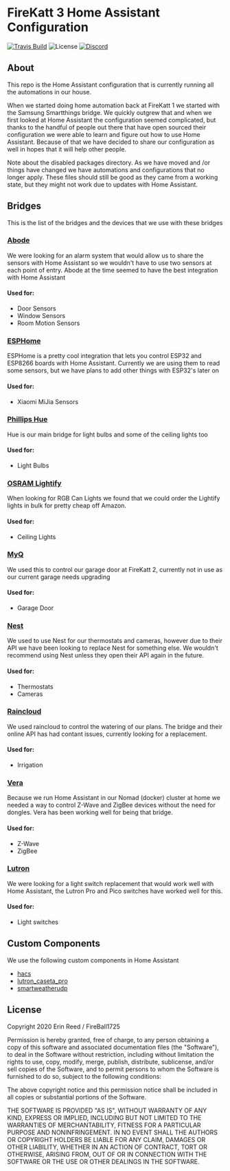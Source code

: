# FireKatt 3 Home Assistant Configuration

[![Travis Build](https://img.shields.io/travis/FireBall1725/homeassistant_configuration/master?label=Build&logo=Travis&style=for-the-badge)](https://travis-ci.org/FireBall1725/homeassistant_configuration)
![License](https://img.shields.io/github/license/FireBall1725/homeassistant_configuration?style=for-the-badge)
[![Discord](https://img.shields.io/discord/149023060199079936?logo=Discord&style=for-the-badge)](https://discord.gg/fireball1725)

## About
This repo is the Home Assistant configuration that is currently running all the automations in our house.

When we started doing home automation back at FireKatt 1 we started with the Samsung Smartthings bridge. We quickly outgrew that and when we first looked at Home Assistant the configuration seemed complicated, but thanks to the handful of people out there that have open sourced their configuration we were able to learn and figure out how to use Home Assistant. Because of that we have decided to share our configuration as well in hopes that it will help other people.

Note about the disabled packages directory. As we have moved and /or things have changed we have automations and configurations that no longer apply. These files should still be good as they came from a working state, but they might not work due to updates with Home Assistant.

## Bridges
This is the list of the bridges and the devices that we use with these bridges

### [Abode](https://goabode.com/)
We were looking for an alarm system that would allow us to share the sensors with Home Assistant so we wouldn't have to use two sensors at each point of entry. Abode at the time seemed to have the best integration with Home Assistant

#### Used for:
* Door Sensors
* Window Sensors
* Room Motion Sensors

### [ESPHome](https://esphome.io/)
ESPHome is a pretty cool integration that lets you control ESP32 and ESP8266 boards with Home Assistant. Currently we are using them to read some sensors, but we have plans to add other things with ESP32's later on

#### Used for:
* Xiaomi MiJia Sensors

### [Phillips Hue](https://www.meethue.com/)
Hue is our main bridge for light bulbs and some of the ceiling lights too

#### Used for:
* Light Bulbs

### [OSRAM Lightify](https://www.osram.com/cb/lightify/index.jsp)
When looking for RGB Can Lights we found that we could order the Lightify lights in bulk for pretty cheap off Amazon.

#### Used for:
* Ceiling Lights

### [MyQ](https://www.myq.com/)
We used this to control our garage door at FireKatt 2, currently not in use as our current garage needs upgrading

#### Used for:
* Garage Door

### [Nest](https://www.nest.com)
We used to use Nest for our thermostats and cameras, however due to their API we have been looking to replace Nest for something else. We wouldn't recommend using Nest unless they open their API again in the future.

#### Used for:
* Thermostats
* Cameras

### [Raincloud](https://www.melnor.com/product/raincloud-smart-water-timer/)
We used raincloud to control the watering of our plans. The bridge and their online API has had contant issues, currently looking for a replacement.

#### Used for:
* Irrigation

### [Vera](https://getvera.com/)
Because we run Home Assistant in our Nomad (docker) cluster at home we needed a way to control Z-Wave and ZigBee devices without the need for dongles. Vera has been working well for being that bridge.

#### Used for:
* Z-Wave
* ZigBee

### [Lutron](http://www.lutron.com/en-US/Products/Pages/Components/PicoWirelessController/Overview.aspx)
We were looking for a light switch replacement that would work well with Home Assistant, the Lutron Pro and Pico switches have worked well for this.

#### Used for:
* Light switches

## Custom Components
We use the following custom components in Home Assistant
  * [hacs](https://github.com/hacs/integration)
  * [lutron_caseta_pro](https://github.com/upsert/lutron-caseta-pro)
  * [smartweatherudp](https://github.com/briis/smartweatherudp)

## License
Copyright 2020 Erin Reed / FireBall1725

Permission is hereby granted, free of charge, to any person obtaining a copy of this software and associated documentation files (the "Software"), to deal in the Software without restriction, including without limitation the rights to use, copy, modify, merge, publish, distribute, sublicense, and/or sell copies of the Software, and to permit persons to whom the Software is furnished to do so, subject to the following conditions:

The above copyright notice and this permission notice shall be included in all copies or substantial portions of the Software.

THE SOFTWARE IS PROVIDED "AS IS", WITHOUT WARRANTY OF ANY KIND, EXPRESS OR IMPLIED, INCLUDING BUT NOT LIMITED TO THE WARRANTIES OF MERCHANTABILITY, FITNESS FOR A PARTICULAR PURPOSE AND NONINFRINGEMENT. IN NO EVENT SHALL THE AUTHORS OR COPYRIGHT HOLDERS BE LIABLE FOR ANY CLAIM, DAMAGES OR OTHER LIABILITY, WHETHER IN AN ACTION OF CONTRACT, TORT OR OTHERWISE, ARISING FROM, OUT OF OR IN CONNECTION WITH THE SOFTWARE OR THE USE OR OTHER DEALINGS IN THE SOFTWARE.